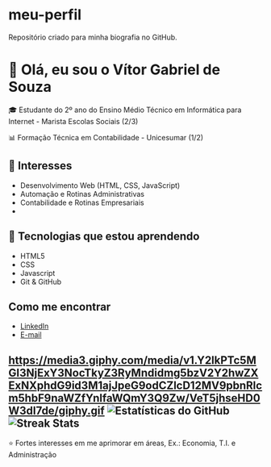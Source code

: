 # meu-perfil
Repositório criado para minha biografia no GitHub.

# 👋 Olá, eu sou o Vítor Gabriel de Souza

🎓 Estudante do 2º ano do Ensino Médio Técnico em Informática para Internet - Marista Escolas Sociais (2/3)  

📊 Formação Técnica em Contabilidade - Unicesumar (1/2)   

## 🌟 Interesses
- Desenvolvimento Web (HTML, CSS, JavaScript)  
- Automação e Rotinas Administrativas  
- Contabilidade e Rotinas Empresariais  
- 

## 🔧 Tecnologias que estou aprendendo
- HTML5  
- CSS
- Javascript  
- Git & GitHub  

## Como me encontrar
- [LinkedIn](https://www.linkedin.com/in/vitor-souza-018a8125b?utm_source=share&utm_campaign=share_via&utm_content=profile&utm_medium=android_app)
- [E-mail](vitorgabrieldesouza2019@gmail.com)  

https://media3.giphy.com/media/v1.Y2lkPTc5MGI3NjExY3NocTkyZ3RyMndidmg5bzV2Y2hwZXExNXphdG9id3M1ajJpeG9odCZlcD12MV9pbnRlcm5hbF9naWZfYnlfaWQmY3Q9Zw/VeT5jhseHD0W3dI7de/giphy.gif
![Estatísticas do GitHub](https://github-readme-stats.vercel.app/api?username=IVitorSouza&show_icons=true)  
![Streak Stats](https://github-readme-streak-stats.herokuapp.com/?user=IVitorSouza)
--
⭐ Fortes interesses em me aprimorar em áreas, Ex.: Economia, T.I. e Administração
